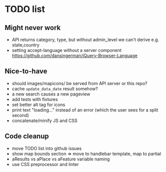 # TODO list


## Might never work

* API returns category, type, but without admin_level we can't derive e.g. state,country
* setting accept-language without a server component https://github.com/dansingerman/jQuery-Browser-Language

## Nice-to-have

* should images/mapicons/ be served from API server or this repo?
* cache `update_data_date` result somehow?
* a new search causes a new pageview
* add tests with fixtures
* set better alt tag for icons
* print text "loading..." instead of an error (which the user sees for a split second)
* concatenate/minify JS and CSS

## Code cleanup

* move TODO list into github issues
* show map bounds section => move to handlebar template, map to partial
* aResults vs aPlace vs aFeature variable naming
* use CSS preprocessor and linter
